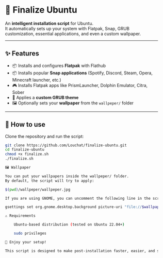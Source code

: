 # 🌌 Finalize Ubuntu

An **intelligent installation script** for Ubuntu.  
It automatically sets up your system with Flatpak, Snap, GRUB customization, essential applications, and even a custom wallpaper.

---

## ✨ Features
- 📦 Installs and configures **Flatpak** with Flathub  
- 📦 Installs popular **Snap applications** (Spotify, Discord, Steam, Opera, Minecraft launcher, etc.)  
- 🎮 Installs Flatpak apps like PrismLauncher, Dolphin Emulator, Citra, Sober  
- 🎨 Applies a **custom GRUB theme**  
- 🖼️ Optionally sets your **wallpaper** from the `wallpeper/` folder  

---

## 🔧 How to use

Clone the repository and run the script:

```bash
git clone https://github.com/Louchat/finalize-ubuntu.git
cd finalize-ubuntu
chmod +x finalize.sh
./finalize.sh

🖼️ Wallpaper

You can put your wallpapers inside the wallpeper/ folder.
By default, the script will try to apply:

$(pwd)/wallpeper/wallpeper.jpg

If you are using GNOME, you can uncomment the following line in the script to apply it automatically:

gsettings set org.gnome.desktop.background picture-uri "file://$wallpaper_path"

⚠️ Requirements

    Ubuntu-based distribution (tested on Ubuntu 22.04+)

    sudo privileges

🌟 Enjoy your setup!

This script is designed to make post-installation faster, easier, and smarter 🚀
